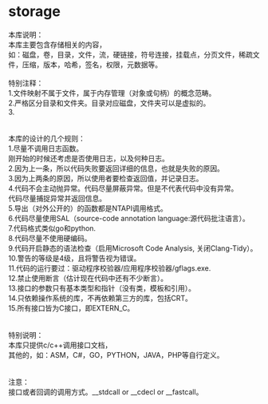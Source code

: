 # storage
本库说明：<br>
本库主要包含存储相关的内容，<br>
如：磁盘，卷，目录，文件，流，硬链接，符号连接，挂载点，分页文件，稀疏文件，压缩，版本，哈希，签名，权限，元数据等。<br>
<br>
特别注释：<br>
1.文件映射不属于文件，属于内存管理（对象或句柄）的概念范畴。<br>
2.严格区分目录和文件夹。目录对应磁盘，文件夹可以是虚拟的。<br>
3.<br>
<br>
<br>
本库的设计的几个规则：<br>
1.尽量不调用日志函数。<br>
  刚开始的时候还考虑是否使用日志，以及何种日志。<br>
2.因为上一条，所以代码失败要返回详细的信息，也就是失败的原因。<br>
3.因为上两条的原因，所以使用者要检查返回值，并记录日志。<br>
4.代码不会主动抛异常。代码尽量屏蔽异常。但是不代表代码中没有异常。<br>
  代码尽量捕捉异常并返回信息。<br>
5.导出（对外公开的）的函数都是NTAPI调用格式。<br>
6.代码尽量使用SAL（source-code annotation language:源代码批注语言）。<br>
7.代码格式类似go和python.<br>
8.代码尽量不使用硬编码。<br>
9.代码开启静态的语法检查（启用Microsoft Code Analysis, 关闭Clang-Tidy）。<br>
10.警告的等级是4级，且将警告视为错误。<br>
11.代码的运行要过：驱动程序校验器/应用程序校验器/gflags.exe.<br>
12.禁止使用断言（估计现在代码中还有不少断言）。<br>
13.接口的参数只有基本类型和指针（没有类，模板和引用）。<br>
14.只依赖操作系统的库，不再依赖第三方的库，包括CRT。<br>
15.所有接口皆为C接口，即EXTERN_C。<br>
<br>
<br>
特别说明：<br>
本库只提供c/c++调用接口文档，<br>
其他的，如：ASM，C#，GO，PYTHON，JAVA，PHP等自行定义。<br>
<br>
<br>
注意：<br>
接口或者回调的调用方式。__stdcall or __cdecl or __fastcall。<br>
<br>
